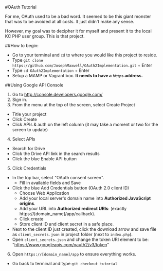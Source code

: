 #OAuth Tutorial

For me, OAuth used to be a bad word. It seemed to be this giant monster that was to be avoided at all costs. It just didn't make any sense.

However, my goal was to decipher it for myself and present it to the local KC PHP user group. This is that project.

##How to begin:

* Go to your terminal and `cd` to where you would like this project to reside.
* Type `git clone https://github.com/JosephMaxwell/OAuth2Implementation.git` + Enter
* Type `cd OAuth2Implementation` + Enter
* Setup a MAMP or Vagrant box. **It needs to have a `https` address.**

##Using Google API Console

1. Go to http://console.developers.google.com/
2. Sign in.
3. From the menu at the top of the screen, select Create Project
  * Title your project
  * Click Create
  * Click APIs & auth on the left column (it may take a moment or two for the screen to update)
4. Select APIs
  * Search for Drive
  * Click the Drive API link in the search results
  * Click the blue Enable API button
5. Click Credentials
  * In the top bar, select "OAuth consent screen".
    * Fill in available fields and Save 
  * Click the blue Add Credentials button (OAuth 2.0 client ID)
    * Choose Web Application
    * Add your local server's domain name into **Authorized JavaScript origins**.
    * Add your URL into **Authorized redirect URIs**: (exactly https://[domain_name]/app/callback).
    * Click create
    * Store client ID and client secret in a safe place.
  * Next to the client ID just created, click the download arrow and save file as `client_secrets.json` in project folder (next to `index.php`).
  * Open `client_secrets.json` and change the token URI element to be: "https://www.googleapis.com/oauth2/v3/token"
6. Open `https://[domain_name]/app` to ensure everything works.
  * Go back to terminal and type `git checkout tutorial`

